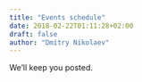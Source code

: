 ```yaml
---
title: "Events schedule"
date: 2018-02-22T01:11:28+02:00
draft: false
author: "Dmitry Nikolaev"
---
```


We’ll keep you posted.
